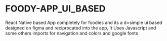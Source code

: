 # FOODY-APP_UI_BASED
React Native based App completely for foodies and its a d=simple ui based designed on figma and reciprocated into the app, It Uses Javascript and some others imports for navigation and colors and google fonts
